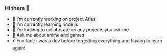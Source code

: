 ### Hi there 👋


- 🔭 I’m currently working on project Atlas
- 🌱 I’m currently learning node.js
- 👯 I’m looking to collaborate on any projects you ask me
- 💬 Ask me about anime and games
- ⚡ Fun fact: i was a dev before forgetting everything and having to
  learn again!

